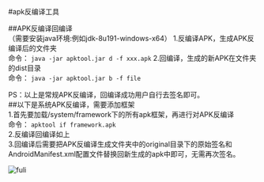 
#apk反编译工具

##APK反编译回编译<br>
（需要安装java环境:例如jdk-8u191-windows-x64）
1.反编译APK，生成APK反编译后的文件夹<br>
命令：
`java -jar apktool.jar d -f xxx.apk`
2.回编译，生成的新APK在文件夹的dist目录<br>
命令：
`java -jar apktool.jar b -f file`



PS：以上是常规APK反编译，回编译成功用户自行去签名即可。  
##以下是系统APK反编译，需要添加框架<br>
1.首先要加载/system/framework下的所有apk框架，再进行对APK反编译<br>
命令：
`apktool if framework.apk`   
2.反编译回编译如上<br>
3.回编译后需要把APK反编译生成文件夹中的original目录下的原始签名和AndroidManifest.xml配置文件替换回新生成的apk中即可，无需再次签名。<br>

![fuli](https://timgsa.baidu.com/timg?image&quality=80&size=b9999_10000&sec=1550294259405&di=bdd7b3ff88e7e312e772ef45bb88dbc9&imgtype=0&src=http%3A%2F%2Fimg.zcool.cn%2Fcommunity%2F01440d569e407632f875520f872519.jpg)  

